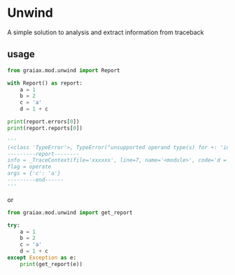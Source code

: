 # Unwind

A simple solution to analysis and extract information from traceback

## usage

```python
from graiax.mod.unwind import Report

with Report() as report:
    a = 1
    b = 2
    c = 'a'
    d = 1 + c

print(report.errors[0])
print(report.reports[0])

'''
(<class 'TypeError'>, TypeError("unsupported operand type(s) for +: 'int' and 'str'"), <traceback object at xxxxx>)
---------report--------
info = _TraceContext(file='xxxxxx', line=7, name='<module>', code='d = 1 + c', locals={...})
flag = operate
args = {'c': 'a'}
---------end------
'''
```

or

```python
from graiax.mod.unwind import get_report

try:
    a = 1
    b = 2
    c = 'a'
    d = 1 + c
except Exception as e:
    print(get_report(e))

```
